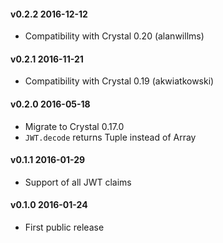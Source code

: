 #### v0.2.2 2016-12-12

* Compatibility with Crystal 0.20 (alanwillms)

#### v0.2.1 2016-11-21

* Compatibility with Crystal 0.19 (akwiatkowski)

#### v0.2.0 2016-05-18

* Migrate to Crystal 0.17.0
* `JWT.decode` returns Tuple instead of Array

#### v0.1.1 2016-01-29

* Support of all JWT claims

#### v0.1.0 2016-01-24

* First public release
